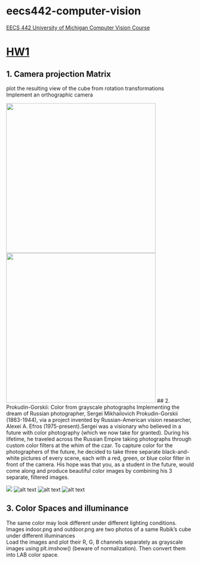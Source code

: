 # eecs442-computer-vision
[EECS 442  University of Michigan Computer Vision Course](https://web.eecs.umich.edu/~fouhey/teaching/EECS442_F19/index.html#syllabus)

# [HW1](https://web.eecs.umich.edu/~fouhey/teaching/EECS442_F19/resources/HW1.pdf)
## 1.  Camera projection Matrix 
plot the resulting view of the cube from rotation transformations  
Implement an orthographic camera 


<img src="https://github.com/unghee/eecs442-computer-vision/blob/master/hw1_submission/images/problem1_c.png" width ="400">
<img src="https://github.com/unghee/eecs442-computer-vision/blob/master/hw1_submission/images/ortho.png" width ="400">
## 2. Prokudin-Gorskii: Color from grayscale photographs 
Implementing the dream of Russian photographer, Sergei Mikhailovich
Prokudin-Gorskii (1863-1944), via a project invented by Russian-American vision researcher, Alexei A.
Efros (1975-present).Sergei was a visionary who believed in a future with color photography (which
we now take for granted). During his lifetime, he traveled across the Russian Empire taking photographs
through custom color filters at the whim of the czar. To capture color for the photographers of the future,
he decided to take three separate black-and-white pictures of every scene, each with a red, green, or blue
color filter in front of the camera. His hope was that you, as a student in the future, would come along and
produce beautiful color images by combining his 3 separate, filtered images.


![](https://github.com/unghee/eecs442-computer-vision/blob/master/hw1_submission/images/HW1_files/prokudin-gorskii/00125v.jpg)
![alt text](https://github.com/unghee/eecs442-computer-vision/blob/master/hw1_submission/images/00125vstacked_alinged.jpg)
![alt text](https://github.com/unghee/eecs442-computer-vision/blob/master/hw1_submission/images/HW1_files/prokudin-gorskii/00153v.jpg)
![alt text](https://github.com/unghee/eecs442-computer-vision/blob/master/hw1_submission/images/00153vstacked_alinged.jpg)

## 3. Color Spaces and illuminance

The same color may look different under different lighting conditions. Images indoor.png and outdoor.png
are two photos of a same Rubik’s cube under different illuminances  
Load the images and plot their R, G, B channels separately as grayscale images using plt.imshow()
(beware of normalization). Then convert them into LAB color space.
